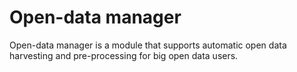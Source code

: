 # Open-data manager   

Open-data manager is a module that supports automatic open data harvesting and pre-processing for big open data users.
